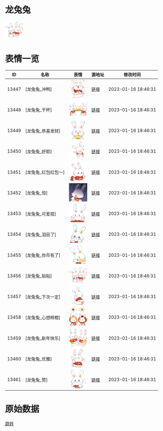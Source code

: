 # 龙兔兔

<img src="./cover.png" height="60" alt="cover" />

# 表情一览

|ID|名称|表情|源地址|修改时间|
|----|----|----|----|----|
|13447|[龙兔兔_冲鸭]|<img src="./pic/013447_%5B龙兔兔_冲鸭%5D.png" height="60" alt="冲鸭"/>|[链接](https://i0.hdslb.com/bfs/emote/8e7d31e93c6b2b6ef798cd365cc1a7aaa3172cfb.png)|2023-01-16 18:46:31|
|13448|[龙兔兔_干杯]|<img src="./pic/013448_%5B龙兔兔_干杯%5D.png" height="60" alt="干杯"/>|[链接](https://i0.hdslb.com/bfs/emote/2af99e87f7f505b9bd81c43ce2c9283b942e256f.png)|2023-01-16 18:46:31|
|13449|[龙兔兔_恭喜发财]|<img src="./pic/013449_%5B龙兔兔_恭喜发财%5D.png" height="60" alt="恭喜发财"/>|[链接](https://i0.hdslb.com/bfs/emote/69f03c791b5fff7d0d332e75f3cd179149b6798a.png)|2023-01-16 18:46:31|
|13450|[龙兔兔_好耶]|<img src="./pic/013450_%5B龙兔兔_好耶%5D.png" height="60" alt="好耶"/>|[链接](https://i0.hdslb.com/bfs/emote/6f4461a832a27c4255a0c0c0fdef74d1baabe34f.png)|2023-01-16 18:46:31|
|13451|[龙兔兔_红包红包～]|<img src="./pic/013451_%5B龙兔兔_红包红包～%5D.png" height="60" alt="红包红包～"/>|[链接](https://i0.hdslb.com/bfs/emote/a183eff3b62f8d3b9790a8f5546efdcefea46be8.png)|2023-01-16 18:46:31|
|13452|[龙兔兔_惊]|<img src="./pic/013452_%5B龙兔兔_惊%5D.png" height="60" alt="惊"/>|[链接](https://i0.hdslb.com/bfs/emote/9d6de5deeac1c64e1348659c5f0afe35a9481ce2.png)|2023-01-16 18:46:31|
|13453|[龙兔兔_可爱捏]|<img src="./pic/013453_%5B龙兔兔_可爱捏%5D.png" height="60" alt="可爱捏"/>|[链接](https://i0.hdslb.com/bfs/emote/7f0cbca71b2d5a3e7a322f7c1cadf2187c1637b4.png)|2023-01-16 18:46:31|
|13454|[龙兔兔_泪目了]|<img src="./pic/013454_%5B龙兔兔_泪目了%5D.png" height="60" alt="泪目了"/>|[链接](https://i0.hdslb.com/bfs/emote/8dac17144fd2303c6b0c514a4f36b16f39d5e147.png)|2023-01-16 18:46:31|
|13455|[龙兔兔_你币有了]|<img src="./pic/013455_%5B龙兔兔_你币有了%5D.png" height="60" alt="你币有了"/>|[链接](https://i0.hdslb.com/bfs/emote/75c766c5ab6ccea4c86772858c50e46482c0ee6d.png)|2023-01-16 18:46:31|
|13456|[龙兔兔_贴贴]|<img src="./pic/013456_%5B龙兔兔_贴贴%5D.png" height="60" alt="贴贴"/>|[链接](https://i0.hdslb.com/bfs/emote/4325ad4aa699ca14e546fffb14a81549b5b636b3.png)|2023-01-16 18:46:31|
|13457|[龙兔兔_下次一定]|<img src="./pic/013457_%5B龙兔兔_下次一定%5D.png" height="60" alt="下次一定"/>|[链接](https://i0.hdslb.com/bfs/emote/c65568474647cd3a97fbad1f6c04b96901a02247.png)|2023-01-16 18:46:31|
|13458|[龙兔兔_心想柿橙]|<img src="./pic/013458_%5B龙兔兔_心想柿橙%5D.png" height="60" alt="心想柿橙"/>|[链接](https://i0.hdslb.com/bfs/emote/e4748476cc1f5eacdae2494b5109aca7a685a789.png)|2023-01-16 18:46:31|
|13459|[龙兔兔_新年快乐]|<img src="./pic/013459_%5B龙兔兔_新年快乐%5D.png" height="60" alt="新年快乐"/>|[链接](https://i0.hdslb.com/bfs/emote/08db489c0e2b33c81bcf474f79e853dffda48ac9.png)|2023-01-16 18:46:31|
|13460|[龙兔兔_优雅]|<img src="./pic/013460_%5B龙兔兔_优雅%5D.png" height="60" alt="优雅"/>|[链接](https://i0.hdslb.com/bfs/emote/027e68beae00c876fdfc5acece8dee28715c6988.png)|2023-01-16 18:46:31|
|13461|[龙兔兔_赞]|<img src="./pic/013461_%5B龙兔兔_赞%5D.png" height="60" alt="赞"/>|[链接](https://i0.hdslb.com/bfs/emote/b649f9a64a391c2de51c2f7d03a612cd51fa5dcb.png)|2023-01-16 18:46:31|

# 原始数据

[跳转](./raw.json)

